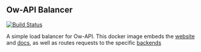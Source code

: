 Ow-API Balancer
---------------
[![Build Status](https://github.drone.meow.tf/api/badges/ow-api/balancer/status.svg)](https://github.drone.meow.tf/ow-api/balancer)

A simple load balancer for Ow-API. This docker image embeds the [website](https://github.com/ow-api/website) and 
[docs](https://github.com/ow-api/docs), as well as routes requests to the specific 
[backends](https://github.com/ow-api/ow-api)